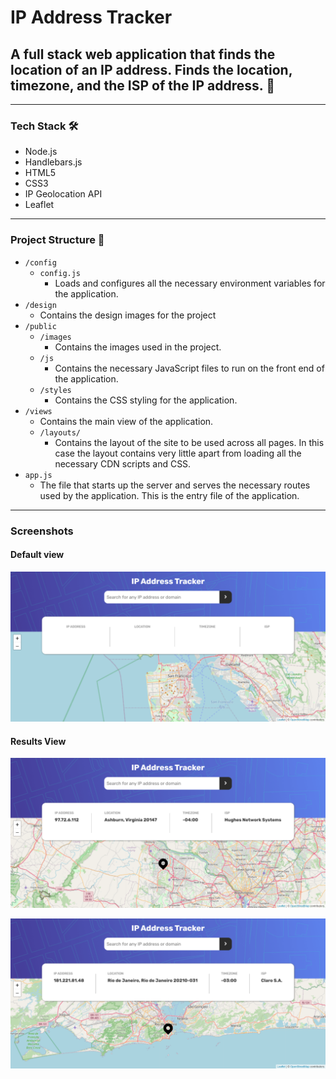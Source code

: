 # IP Address Tracker

## A full stack web application that finds the location of an IP address. Finds the location, timezone, and the ISP of the IP address. :round_pushpin:

---

### Tech Stack :hammer_and_wrench:

-   Node.js
-   Handlebars.js
-   HTML5
-   CSS3
-   IP Geolocation API
-   Leaflet

---

### Project Structure :open_file_folder:

-   `/config`
    -   `config.js`
        -   Loads and configures all the necessary environment variables for the application.
-   `/design`
    -   Contains the design images for the project
-   `/public`
    -   `/images`
        -   Contains the images used in the project.
    -   `/js`
        -   Contains the necessary JavaScript files to run on the front end of the application.
    -   `/styles`
        -   Contains the CSS styling for the application.
-   `/views`
    -   Contains the main view of the application.
    -   `/layouts/`
        -   Contains the layout of the site to be used across all pages. In this case the layout contains very little apart from loading all the necessary CDN scripts and CSS.
-   `app.js`
    -   The file that starts up the server and serves the necessary routes used by the application. This is the entry file of the application.

---

### Screenshots

#### Default view

![Default View](/screenshots/s2.png)

#### Results View

![Results View](/screenshots/s1.png)

![Results2 View](/screenshots/s3.png)
